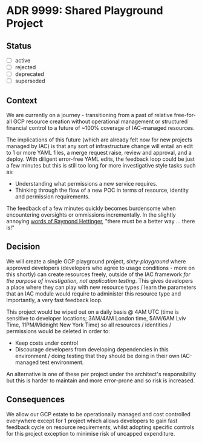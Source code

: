 <!-- File format adr/adr-0000-project-keyword-YYYY-MM-DD.md -->

# ADR 9999: Shared Playground Project

## Status

- [ ] active
- [ ] rejected
- [ ] deprecated
- [ ] superseded

## Context

We are currently on a journey - transitioning from a past of relative free-for-all GCP resource creation without operational management or structured financial control to a future of ~100% coverage of IAC-managed resources.

The implications of this future (which are already felt now for new projects managed by IAC) is that any sort of infrastructure change will entail an edit to 1 or more YAML files, a merge request raise, review and approval, and a deploy. With diligent error-free YAML edits, the feedback loop could be just a few minutes but this is still too long for more investigative style tasks such as:
- Understanding what permissions a new service requires.
- Thinking through the flow of a new POC in terms of resource, identity and permission requirements.

The feedback of a few minutes quickly becomes burdensome when encountering oversights or ommissions incrementally. In the slightly annoying [words of Raymond Hettinger](https://www.reddit.com/r/Python/comments/84ocgt/5_best_speeches_of_mr_raymond_hettinger/dvs30ji/), "there must be a better way ... there is!"

## Decision

We will create a single GCP playground project, *sixty-playground* where approved developers (developers who agree to usage conditions - more on this shortly) can create resources freely, outside of the IAC framework *for the purpose of investigation, not application testing*. This gives developers a place where they can play with new resource types / learn the parameters that an IAC module would require to administer this resource type and importantly, a very fast feedback loop.

This project would be wiped out on a daily basis @ 4AM UTC (time is sensitive to developer locations; 3AM/4AM London time, 5AM/6AM Lviv Time, 11PM/Midnight New York Time) so all resources / identities / permissions would be deleted in order to:
- Keep costs under control
- Discourage developers from developing dependencies in this environment / doing testing that they should be doing in their own IAC-managed test environment.

An alternative is one of these per project under the architect's responsibility but this is harder to maintain and more error-prone and so risk is increased.

## Consequences

We allow our GCP estate to be operationally managed and cost controlled everywhere except for 1 project which allows developers to gain fast feedback cycle on resource requirements, whilst adopting specific controls for this project exception to minimise risk of uncapped expenditure.
